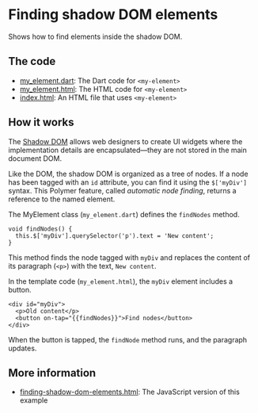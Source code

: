 
# Finding shadow DOM elements

Shows how to find elements inside the shadow DOM.

## The code

* [my_element.dart](https://github.com/dart-lang/polymer-dart-snippets/blob/computed-property-readme/web/basics/finding_shadow_dom_elements/my_element.dart): 
  The Dart code for `<my-element>`
* [my_element.html](https://github.com/dart-lang/polymer-dart-snippets/blob/computed-property-readme/web/basics/finding_shadow_dom_elements/my_element.html): 
  The HTML code for `<my-element>`
* [index.html](https://github.com/dart-lang/polymer-dart-snippets/blob/computed-property-readme/web/basics/finding_shadow_dom_elements/index.html):
  An HTML file that uses `<my-element>`

## How it works

The [Shadow DOM](http://robdodson.me/blog/2013/08/26/shadow-dom-introduction/)
allows web designers to create UI widgets where the implementation details
are encapsulated&mdash;they are not stored in the main document DOM. 

Like the DOM, the shadow DOM is organized as a tree of nodes.
If a node has been tagged with an `id` attribute, you can find
it using the `$['myDiv']` syntax. This Polymer feature, called
_automatic node finding_, returns a reference to the named element.

The MyElement class (`my_element.dart`) defines the `findNodes` method.

    void findNodes() {
      this.$['myDiv'].querySelector('p').text = 'New content';
    }

This method finds the node tagged with `myDiv` and replaces the
content of its paragraph (`<p>`) with the text, `New content`.

In the template code (`my_element.html`), the `myDiv` element
includes a button.

    <div id="myDiv">
      <p>Old content</p>
      <button on-tap="{{findNodes}}">Find nodes</button>
    </div>

When the button is tapped, the `findNode` method runs,
and the paragraph updates.

## More information

* [finding-shadow-dom-elements.html](https://github.com/PolymerLabs/polymer-snippets/blob/f5651613ea5db9c2e50a2f4df8f27c64c07755db/snippets/basics/finding-shadow-dom-elements.html):
  The JavaScript version of this example

